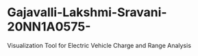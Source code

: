 # Gajavalli-Lakshmi-Sravani-20NN1A0575-
Visualization Tool for Electric Vehicle Charge and Range Analysis
